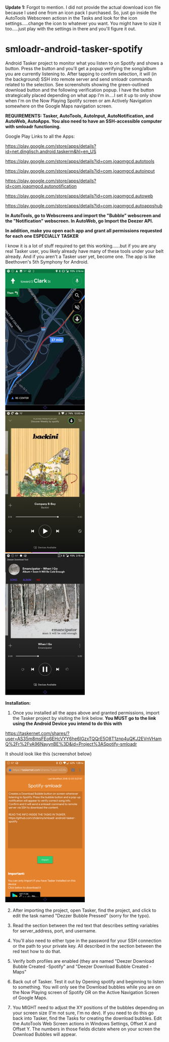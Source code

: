 **Update 1:** Forgot to mention. I did not provide the actual download icon file because I used one from an icon pack I purchased. So, just go inside the AutoTools Webscreen actiosn in the Tasks and look for the icon settings.....change the icon to whatever you want. You might have to size it too.....just play with the settings in there and you'll figure it out.

# smloadr-android-tasker-spotify

Android Tasker project to monitor what you listen to on Spotify and shows a button. Press the button and you'll get a popup verifying the song/album you are currently listening to. After tapping to confirm selection, it will (in the background) SSH into remote server and send smloadr commands related to the selection. See screenshots showing the green-outlined download button and the following verification popup. I have the button strategically placed depending on what app I'm in....I set it up to only show when I'm on the Now Playing Spotify screen or am Actively Navigation somewhere on the Google Maps navigation screen.

**REQUIREMENTS: Tasker, AutoTools, AutoInput, AutoNotification, and AutoWeb, AutoApps. You also need to have an SSH-accessible computer with smloadr functioning.**

Google Play Links to all the Apps:

https://play.google.com/store/apps/details?id=net.dinglisch.android.taskerm&hl=en_US

https://play.google.com/store/apps/details?id=com.joaomgcd.autotools

https://play.google.com/store/apps/details?id=com.joaomgcd.autoinput

https://play.google.com/store/apps/details?id=com.joaomgcd.autonotification

https://play.google.com/store/apps/details?id=com.joaomgcd.autoweb

https://play.google.com/store/apps/details?id=com.joaomgcd.autoappshub


**In AutoTools, go to Webscreens and import the "Bubble" webscreen and the "Notification" webscreen. In AutoWeb, go Import the Deezer API.**

**In addition, make you open each app and grant all permissions requested for each one ESPECIALLY TASKER** 

I know it is a lot of stuff required to get this working......but if you are any real Tasker user, you likely already have many of these tools under your belt already. And if you aren't a Tasker user yet, become one. The app is like Beethoven's 5th Symphony for Android.

<img src="/4uks8gp[1].png" width="50%" height="50%">

<img src="/oxrWkPd[1].png" width="50%" height="50%">

<img src="/T0Uy8lH[1].png" width="50%" height="50%">



**Installation:**

1. Once you installed all the apps above and granted permissions, import the Tasker project by visiting the link below. **You MUST go to the link using the Android Device you intend to do this with**

https://taskernet.com/shares/?user=AS35m8msFEo6EHcVYY6he6IGzxTQQrE5O8T1znp4uQKJ2EVnVHamQ%2Fr%2FvA96NayynBE%3D&id=Project%3ASpotify-smloadr

It should look like this (screenshot below)

<img src="/Screenshot_Chrome_20181203-132848.png" width="50%" height="50%">


2. After importing the project, open Tasker, find the project, and click to edit the task named "Dezzer Bubble Pressed" (sorry for the typo).

3. Read the section between the red text that describes setting variables for server_address, port, and username.

4. You'll also need to either type in the password for your SSH connection or the path to your private key. All described in the section between the red text how to do that.

5. Verify both profiles are enabled (they are named "Deezer Download Bubble Created -Spotify" and "Deezer Download Bubble Created -Maps"

6. Back out of Tasker. Test it out by Opening spotify and beginning to listen to something. You will only see the Download bubbles while you are on the Now Playing screen of Spotify OR on the Active Navigation Screen of Google Maps.

7. You MIGHT need to adjust the XY positions of the bubbles depending on your screen size (I'm not sure, I'm no dev). If you need to do this go back into Tasker, find the Tasks for creating the download bubbles. Edit the AutoTools Web Screen actions in Windows Settings, Offset X and Offset Y. The numbers in those fields dictate where on your screen the Download Bubbles will appear.

